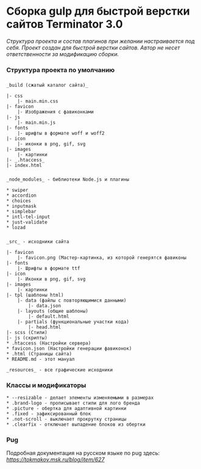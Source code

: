 # Сборка gulp для быстрой верстки сайтов Terminator 3.0

_Структура проекта и состав плагинов при желании настраивается под себя. Проект создан для быстрой верстки сайтов. Автор не несет ответственности за модификацию сборки._

###
### Структура проекта по умолчанию
###
`_build (сжатый каталог сайта)_`

    |- css
        |- main.min.css
    |- favicon
        |- Изображения с фавиконками
    |- js
        |- main.min.js
    |- fonts
        |- шрифты в формате woff и woff2
    |- icon
        |- иконки в png, gif, svg
    |- images
        |- картинки
    |- _.htaccess_
    |- index.html

###
`_node_modules_ - библиотеки Node.js и плагины`

    * swiper
    * accordion
    * choices
    * inputmask
    * simplebar
    * intl-tel-input
    * just-validate
    * lozad

###
`_src_ - исходники сайта`

    |- favicon
        |- favicon.png (Мастер-картинка, из которой генерятся фавиконы
    |- fonts
        |- Шрифты в формате ttf
    |- icon
        |- Иконки в png, gif, svg
    |- images
        |- картинки
    |- tpl (шаблоны html)
        |- data (файлы с повторяющимися данными)
            |- data.json
        |- layouts (общие шаблоны)
            |- default.html
        |- partials (функциональные участки кода)
            |- head.html
    |- scss (Стили)
    |- js (скрипты)
    * .htaccess (Настройки сервера)
    * favicon.json (Настройки генерации фавиконок)
    * .html (Страницы сайта)
    * README.md - этот мануал
`_resources_ - все графические исходники`
###
### Классы и модификаторы
    * --resizable - делает элементы изменяемыми в размерах
    * .brand-logo - прописывает стили для лого бренда
    * .picture - обертка для адаптивной картинки
    * .fixed - зафиксированный блок
    * .not-scroll - выключает прокрутку страницы
    * .clearfix - отключает выпадение блоков из обертки

### Pug
Подробная документация на русском языке по pug здесь: *https://tokmakov.msk.ru/blog/item/627*
